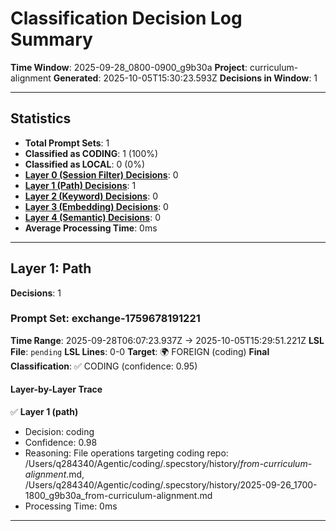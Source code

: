 # Classification Decision Log Summary

**Time Window**: 2025-09-28_0800-0900_g9b30a
**Project**: curriculum-alignment
**Generated**: 2025-10-05T15:30:23.593Z
**Decisions in Window**: 1

---

## Statistics

- **Total Prompt Sets**: 1
- **Classified as CODING**: 1 (100%)
- **Classified as LOCAL**: 0 (0%)
- **[Layer 0 (Session Filter) Decisions](#layer-0-session-filter)**: 0
- **[Layer 1 (Path) Decisions](#layer-1-path)**: 1
- **[Layer 2 (Keyword) Decisions](#layer-2-keyword)**: 0
- **[Layer 3 (Embedding) Decisions](#layer-3-embedding)**: 0
- **[Layer 4 (Semantic) Decisions](#layer-4-semantic)**: 0
- **Average Processing Time**: 0ms

---

## Layer 1: Path

**Decisions**: 1

### Prompt Set: exchange-1759678191221

**Time Range**: 2025-09-28T06:07:23.937Z → 2025-10-05T15:29:51.221Z
**LSL File**: `pending`
**LSL Lines**: 0-0
**Target**: 🌍 FOREIGN (coding)
**Final Classification**: ✅ CODING (confidence: 0.95)

#### Layer-by-Layer Trace

✅ **Layer 1 (path)**
- Decision: coding
- Confidence: 0.98
- Reasoning: File operations targeting coding repo: /Users/q284340/Agentic/coding/.specstory/history/*from-curriculum-alignment*.md, /Users/q284340/Agentic/coding/.specstory/history/2025-09-26_1700-1800_g9b30a_from-curriculum-alignment.md
- Processing Time: 0ms

---

